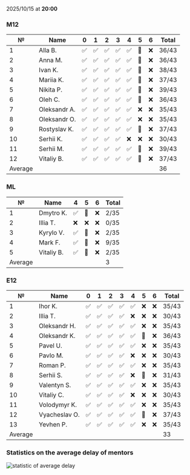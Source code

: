 2025/10/15 at **20:00**
### M12
|№|Name|0|1|2|3|4|5|6|Total|
|-----|-----|-----|-----|-----|-----|-----|-----|-----|-----|
|1|Alla B.|✅|✅|✅|✅|✅|🔄|❌|36/43|
|2|Anna M.|✅|✅|✅|✅|✅|🔄|❌|36/43|
|3|Ivan K.|✅|✅|✅|✅|✅|🔄|❌|38/43|
|4|Mariia K.|✅|✅|✅|✅|✅|🔄|❌|37/43|
|5|Nikita P.|✅|✅|✅|✅|✅|🔄|❌|39/43|
|6|Oleh C.|✅|✅|✅|✅|✅|🔄|❌|36/43|
|7|Oleksandr A.|✅|✅|✅|✅|✅|❌|❌|35/43|
|8|Oleksandr O.|✅|✅|✅|✅|✅|❌|❌|35/43|
|9|Rostyslav K.|✅|✅|✅|✅|✅|🔄|❌|37/43|
|10|Serhii K.|✅|✅|✅|✅|❌|❌|❌|30/43|
|11|Serhii M.|✅|✅|✅|✅|✅|🔄|❌|39/43|
|12|Vitaliy B.|✅|✅|✅|✅|✅|🔄|❌|37/43|
|Average|||||||||36|
### ML
|№|Name|4|5|6|Total|
|-----|-----|-----|-----|-----|-----|
|1|Dmytro K.|✅|🔄|❌|2/35|
|2|Illia T.|❌|❌|❌|0/35|
|3|Kyrylo V.|✅|🔄|❌|2/35|
|4|Mark F.|✅|🔄|❌|9/35|
|5|Vitaliy B.|✅|🔄|❌|2/35|
|Average|||||3|
### E12
|№|Name|0|1|2|3|4|5|6|Total|
|-----|-----|-----|-----|-----|-----|-----|-----|-----|-----|
|1|Ihor K.|✅|✅|✅|✅|✅|❌|❌|35/43|
|2|Illia T.|✅|✅|✅|✅|❌|❌|❌|30/43|
|3|Oleksandr H.|✅|✅|✅|✅|✅|❌|❌|35/43|
|4|Oleksandr K.|✅|✅|✅|✅|✅|🔄|❌|36/43|
|5|Pavel U.|✅|✅|✅|✅|✅|❌|❌|35/43|
|6|Pavlo M.|✅|✅|✅|✅|❌|❌|❌|30/43|
|7|Roman P.|✅|✅|✅|✅|✅|❌|❌|35/43|
|8|Serhii S.|✅|✅|✅|✅|❌|🔄|❌|31/43|
|9|Valentyn S.|✅|✅|✅|✅|✅|❌|❌|35/43|
|10|Vitaliy C.|✅|✅|✅|✅|❌|❌|❌|30/43|
|11|Volodymyr K.|✅|✅|✅|✅|✅|❌|❌|35/43|
|12|Vyacheslav O.|✅|✅|✅|✅|✅|🔄|❌|37/43|
|13|Yevhen P.|✅|✅|✅|✅|✅|❌|❌|35/43|
|Average|||||||||33|

### Statistics on the average delay of mentors
![statistic of average delay](https://docs.google.com/spreadsheets/d/e/2PACX-1vTRGxaJWiz7gJtvcjwtHPyyd5ju-BPGGEvp5XTIwGS92XWrY8xHYajrexYFqIVDSJIX7LGb8XaB6X3S/pubchart?oid=1439917493&format=image)
